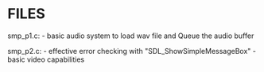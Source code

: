 # FILES
smp_p1.c:
    - basic audio system to load wav file and Queue the audio buffer

smp_p2.c: 
    - effective error checking with "SDL_ShowSimpleMessageBox"
    - basic video capabilities

